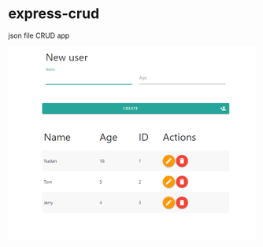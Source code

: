 # express-crud
json file CRUD app 

![Preview](https://raw.githubusercontent.com/Tipfurion/express-crud/master/readmeImg/preview.png)
